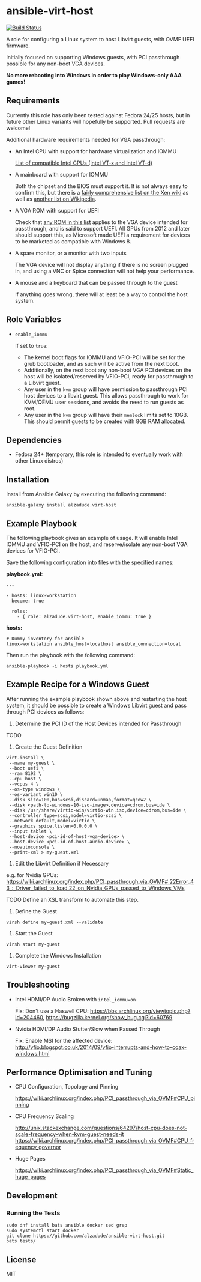 ansible-virt-host
=================

[![Build Status](https://travis-ci.org/alzadude/ansible-virt-host.svg?branch=master)](https://travis-ci.org/alzadude/ansible-virt-host)

A role for configuring a Linux system to host Libvirt guests, with OVMF UEFI firmware.

Initially focused on supporting Windows guests, with PCI passthrough possible for any non-boot VGA devices.

**No more rebooting into Windows in order to play Windows-only AAA games!**

Requirements
------------

Currently this role has only been tested against Fedora 24/25 hosts, but in future  other Linux variants will hopefully be supported. Pull requests are welcome!

Additional hardware requirements needed for VGA passthrough:

  - An Intel CPU with support for hardware virtualization and IOMMU

    [List of compatible Intel CPUs (Intel VT-x and Intel VT-d)](http://ark.intel.com/search/advanced?s=t&VTX=true&VTD=true)

  - A mainboard with support for IOMMU

    Both the chipset and the BIOS must support it. It is not always easy to confirm this, but there is a [fairly comprehensive list on the Xen wiki](http://wiki.xen.org/wiki/VTdHowTo) as well as [another list on Wikipedia](https://en.wikipedia.org/wiki/List_of_IOMMU-supporting_hardware).

  - A VGA ROM with support for UEFI

    Check that [any ROM in this list](https://www.techpowerup.com/vgabios/) applies to the VGA device intended for passthrough, and is said to support UEFI. All GPUs from 2012 and later should support this, as Microsoft made UEFI a requirement for devices to be marketed as compatible with Windows 8.

  - A spare monitor, or a monitor with two inputs

    The VGA device will not display anything if there is no screen plugged in, and using a VNC or Spice connection will not help your performance.

  - A mouse and a keyboard that can be passed through to the guest

    If anything goes wrong, there will at least be a way to control the host system.

Role Variables
--------------

- `enable_iommu`

  If set to `true`:
  - The kernel boot flags for IOMMU and VFIO-PCI will be set for the grub bootloader, and as such will be active from the next boot.
  - Additionally, on the next boot any non-boot VGA PCI devices on the host will be isolated/reserved by VFIO-PCI, ready for passthrough to a Libvirt guest.
  - Any user in the `kvm` group will have permission to passthrough PCI host devices to a libvirt guest. This allows passthrough to work for KVM/QEMU user sessions, and avoids the need to run guests as root.
  - Any user in the `kvm` group will have their `memlock` limits set to 10GB. This should permit guests to be created with 8GB RAM allocated.

Dependencies
------------

- Fedora 24+ (temporary, this role is intended to eventually work with other Linux distros)

Installation
------------

Install from Ansible Galaxy by executing the following command:

```
ansible-galaxy install alzadude.virt-host
```

Example Playbook
----------------

The following playbook gives an example of usage. It will enable Intel IOMMU and VFIO-PCI on the host, and reserve/isolate any non-boot VGA devices for VFIO-PCI.

Save the following configuration into files with the specified names:

**playbook.yml:**
```
---

- hosts: linux-workstation
  become: true

  roles:
    - { role: alzadude.virt-host, enable_iommu: true }
```

**hosts:**

```
# Dummy inventory for ansible
linux-workstation ansible_host=localhost ansible_connection=local
```
Then run the playbook with the following command:
```
ansible-playbook -i hosts playbook.yml
```
Example Recipe for a Windows Guest
----------------------------------

After running the example playbook shown above and restarting the host system, it should be possible to create a Windows Libvirt guest and pass through PCI devices as follows:

1. Determine the PCI ID of the Host Devices intended for Passthrough

  TODO

1. Create the Guest Definition
  ```
  virt-install \
   --name my-guest \
   --boot uefi \
   --ram 8192 \
   --cpu host \
   --vcpus 4 \
   --os-type windows \
   --os-variant win10 \
   --disk size=100,bus=scsi,discard=unmap,format=qcow2 \
   --disk <path-to-windows-10-iso-image>,device=cdrom,bus=ide \
   --disk /usr/share/virtio-win/virtio-win.iso,device=cdrom,bus=ide \
   --controller type=scsi,model=virtio-scsi \
   --network default,model=virtio \
   --graphics spice,listen=0.0.0.0 \
   --input tablet \
   --host-device <pci-id-of-host-vga-device> \
   --host-device <pci-id-of-host-audio-device> \
   --noautoconsole \
   --print-xml > my-guest.xml
  ```
1. Edit the Libvirt Definition if Necessary

  e.g. for Nvidia GPUs:
  https://wiki.archlinux.org/index.php/PCI_passthrough_via_OVMF#.22Error_43_:_Driver_failed_to_load.22_on_Nvidia_GPUs_passed_to_Windows_VMs

  TODO Define an XSL transform to automate this step.

1. Define the Guest

  ```
  virsh define my-guest.xml --validate
  ```
1. Start the Guest

  ```
  virsh start my-guest
  ```
1. Complete the Windows Installation

  ```
  virt-viewer my-guest
  ```

Troubleshooting
---------------

- Intel HDMI/DP Audio Broken with `intel_iommu=on`

  Fix: Don't use a Haswell CPU: https://bbs.archlinux.org/viewtopic.php?id=204460, https://bugzilla.kernel.org/show_bug.cgi?id=60769

- Nvidia HDMI/DP Audio Stutter/Slow when Passed Through

  Fix: Enable MSI for the affected device: http://vfio.blogspot.co.uk/2014/09/vfio-interrupts-and-how-to-coax-windows.html

Performance Optimisation and Tuning
-----------------------------------

- CPU Configuration, Topology and Pinning   

  https://wiki.archlinux.org/index.php/PCI_passthrough_via_OVMF#CPU_pinning

- CPU Frequency Scaling

  http://unix.stackexchange.com/questions/64297/host-cpu-does-not-scale-frequency-when-kvm-guest-needs-it https://wiki.archlinux.org/index.php/PCI_passthrough_via_OVMF#CPU_frequency_governor

- Huge Pages

  https://wiki.archlinux.org/index.php/PCI_passthrough_via_OVMF#Static_huge_pages

Development
-----------

### Running the Tests

```
sudo dnf install bats ansible docker sed grep
sudo systemctl start docker
git clone https://github.com/alzadude/ansible-virt-host.git
bats tests/
```

License
-------

MIT
